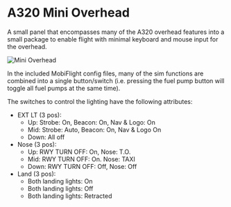 # A320 Mini Overhead
A small panel that encompasses many of the A320 overhead features into a small package to enable flight with minimal keyboard and mouse input for the overhead.

![Mini Overhead](https://user-images.githubusercontent.com/2242776/149878500-271aab1d-ab63-4d59-a4bd-bb05953e75b0.jpeg)

In the included MobiFlight config files, many of the sim functions are combined into a single button/switch (i.e. pressing the fuel pump button will toggle all fuel pumps at the same time).

The switches to control the lighting have the following attributes:
  * EXT LT (3 pos):
    * Up: Strobe: On, Beacon: On, Nav & Logo: On
    * Mid: Strobe: Auto, Beacon: On, Nav & Logo On
    * Down: All off
  * Nose (3 pos):
    * Up: RWY TURN OFF: On, Nose: T.O.
    * Mid: RWY TURN OFF: On. Nose: TAXI
    * Down: RWY TURN OFF: Off, Nose: Off
  * Land (3 pos): 
    * Both landing lights: On
    * Both landing lights: Off
    * Both landing lights: Retracted